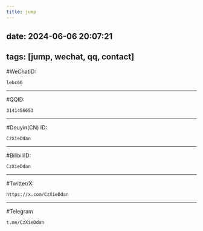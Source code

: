 ```yaml
---
title: jump
---
```

date: 2024-06-06 20:07:21
---
tags: [jump, wechat, qq, contact]
---

#WeChatID:

```
lebc66
```

---

#QQID: 

```
3141456653
```

---

#Douyin(CN) ID:

```
CzXieDdan
```

---

#BilibiliID:

```
CzXieDdan
```

---

#Twitter/X:

```
https://x.com/CzXieDdan
```

---

#Telegram

```
t.me/CzXieDdan
```



